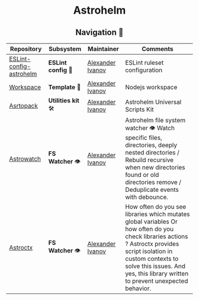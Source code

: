 <h1 align="center"> Astrohelm </h1>

<h2 align="center">Navigation 🚀</h2>

| Repository                            | Subsystem            | Maintainer                     | Comments                     |
| ------------------------------------- | -------------------- | ------------------------------ | ---------------------------- |
| [ESLint-config-astrohelm][eslint:git] | **ESLint config** 📜 | [Alexander Ivanov][sashapop10] | ESLint ruleset configuration |
| [Workspace][workspace:git]            | **Template** 📝      | [Alexander Ivanov][sashapop10] | Nodejs workspace     |
| [Asrtopack][astropack:git]            | **Utilities kit** 🛠️       | [Alexander Ivanov][sashapop10] | Astrohelm Universal Scripts Kit      |
| [Astrowatch][astrowatch:git]            | **FS Watcher** 👁️       | [Alexander Ivanov][sashapop10] | Astrohelm file system watcher 👁️ Watch specific files, directories, deeply nested directories / Rebuild recursive when new directories found or old directories remove / Deduplicate events with debounce.  |
| [Astroctx][astroctx:git]            | **FS Watcher** 👁️       | [Alexander Ivanov][sashapop10] |How often do you see libraries which mutates global variables Or how often do you check libraries actions ? Astroctx provides script isolation in custom contexts to solve this issues. And yes, this library written to prevent unexpected behavior.   |

[eslint:git]: https://github.com/astrohelm/eslint-config-astrohelm
[workspace:git]: https://github.com/astrohelm/workspace
[astropack:git]: https://github.com/astrohelm/astropack
[astrowatch:git]: https://github.com/astrohelm/astrowatch
[astroctx:git]: https://github.com/astrohelm/astroctx
[sashapop10]: https://github.com/sashapop10
[maksim]: https://github.com/expertrix
